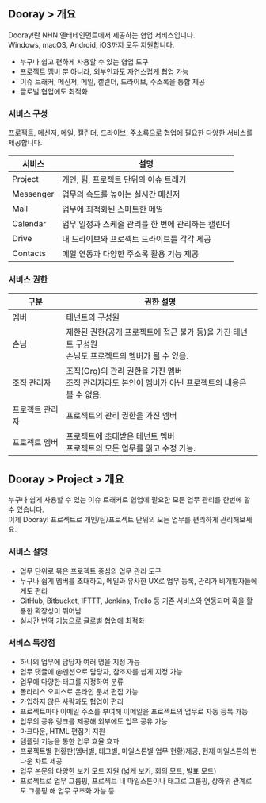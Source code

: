## Dooray > 개요  

Dooray!란 NHN 엔터테인먼트에서 제공하는 협업 서비스입니다.<br>
Windows, macOS, Android, iOS까지 모두 지원합니다.  

- 누구나 쉽고 편하게 사용할 수 있는 협업 도구  
- 프로젝트 멤버 뿐 아니라, 외부인과도 자연스럽게 협업 가능 
- 이슈 트래커, 메신저, 메일, 캘린더, 드라이브, 주소록을 통합 제공 
- 글로벌 협업에도 최적화

### 서비스 구성

프로젝트, 메신저, 메일, 캘린더, 드라이브, 주소록으로 협업에 필요한 다양한 서비스를 제공합니다. 

|서비스|설명|
|---|---|
|Project|개인, 팀, 프로젝트 단위의 이슈 트래커|
|Messenger|업무의 속도를 높이는 실시간 메신저|
|Mail|업무에 최적화된 스마트한 메일 |
|Calendar|업무 일정과 스케줄 관리를 한 번에 관리하는 캘린더|
|Drive|내 드라이브와 프로젝트 드라이브를 각각 제공 |
|Contacts| 메일 연동과 다양한 주소록 활용 기능 제공 |

### 서비스 권한

|구분|권한 설명|
|---|---|
|멤버|테넌트의 구성원|
|손님|제한된 권한(공개 프로젝트에 접근 불가 등)을 가진 테넌트 구성원<br>손님도 프로젝트의 멤버가 될 수 있음.|
|조직 관리자|조직(Org)의 관리 권한을 가진 멤버<br> 조직 관리자라도 본인이 멤버가 아닌 프로젝트의 내용은 볼 수 없음. |
|프로젝트 관리자|프로젝트의 관리 권한을 가진 멤버|
|프로젝트 멤버|프로젝트에 초대받은 테넌트 멤버<br>프로젝트의 모든 업무를 읽고 수정 가능.|

## Dooray > Project > 개요  

누구나 쉽게 사용할 수 있는 이슈 트래커로 협업에 필요한 모든 업무 관리를 한번에 할 수 있습니다.<br>
이제 Dooray! 프로젝트로 개인/팀/프로젝트 단위의 모든 업무를 편리하게 관리해보세요.

### 서비스 설명 

- 업무 단위로 묶은 프로젝트 중심의 업무 관리 도구
- 누구나 쉽게 멤버를 초대하고, 메일과 유사한 UX로 업무 등록, 관리가 비개발자들에게도 편리 
- GitHub, Bitbucket, IFTTT, Jenkins, Trello 등 기존 서비스와 연동되며 훅을 활용한 확장성이 뛰어남
- 실시간 번역 기능으로 글로벌 협업에 최적화

### 서비스 특장점 

- 하나의 업무에 담당자 여러 명을 지정 가능
- 업무 댓글에 @멘션으로 담당자, 참조자를 쉽게 지정 가능 
- 업무에 다양한 태그를 지정하여 분류 
- 폴라리스 오피스로 온라인 문서 편집 가능 
- 가입하지 않은 사람과도 협업이 편리 
- 프로젝트마다 이메일 주소를 부여해 이메일을 프로젝트의 업무로 자동 등록 가능 
- 업무의 공유 링크를 제공해 외부에도 업무 공유 가능 
- 마크다운, HTML 편집기 지원 
- 템플릿 기능을 통한 업무 효율 효과  
- 프로젝트별 현황판(멤버별, 태그별, 마일스톤별 업무 현황)제공, 현재 마일스톤의 번다운 차트 제공
- 업무 본문의 다양한 보기 모드 지원 (넓게 보기, 회의 모드, 발표 모드) 
- 프로젝트로 업무 그룹핑, 프로젝트 내 마일스톤이나 태그로 그룹핑, 상하위 관계로도 그룹핑 해 업무 구조화 가능 등




